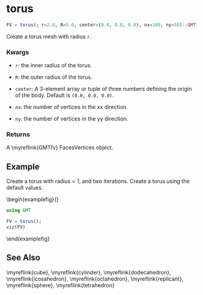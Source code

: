 # torus

```julia
FV = torus(; r=2.0, R=5.0, center=(0.0, 0.0, 0.0), nx=100, ny=50)::GMTfv
```

Create a torus mesh with radius `r`. 

### Kwargs
- `r`: the inner radius of the torus.

- `R`: the outer radius of the torus.

- `center`: A 3-element array or tuple of three numbers defining the origin of the body. Default is `(0.0, 0.0, 0.0)`.

- `nx`: the number of vertices in the xx direction.	

- `ny`: the number of vertices in the yy direction.

### Returns
A \myreflink{GMTfv} FacesVertices object.

Example
-------

Create a torus with radius = 1, and two iterations.
Create a torus using the default values.

\begin{examplefig}{}
```julia
using GMT

FV = torus();
viz(FV)
```
\end{examplefig}

See Also
--------

\myreflink{cube}, \myreflink{cylinder}, \myreflink{dodecahedron}, \myreflink{icosahedron}, \myreflink{octahedron}, \myreflink{replicant}, \myreflink{sphere}, \myreflink{tetrahedron}
